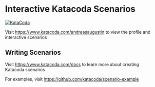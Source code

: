 # Interactive Katacoda Scenarios

[![KataCoda](http://shields.katacoda.com/katacoda/andreasaugustin/count.svg)](
    https://www.katacoda.com/andreasaugustin "Get your profile on Katacoda.com")

Visit <https://www.katacoda.com/andreasaugustin> to view the profile
and interactive scenarios

## Writing Scenarios

Visit <https://www.katacoda.com/docs> to learn more about creating Katacoda scenarios

For examples, visit <https://github.com/katacoda/scenario-example>
